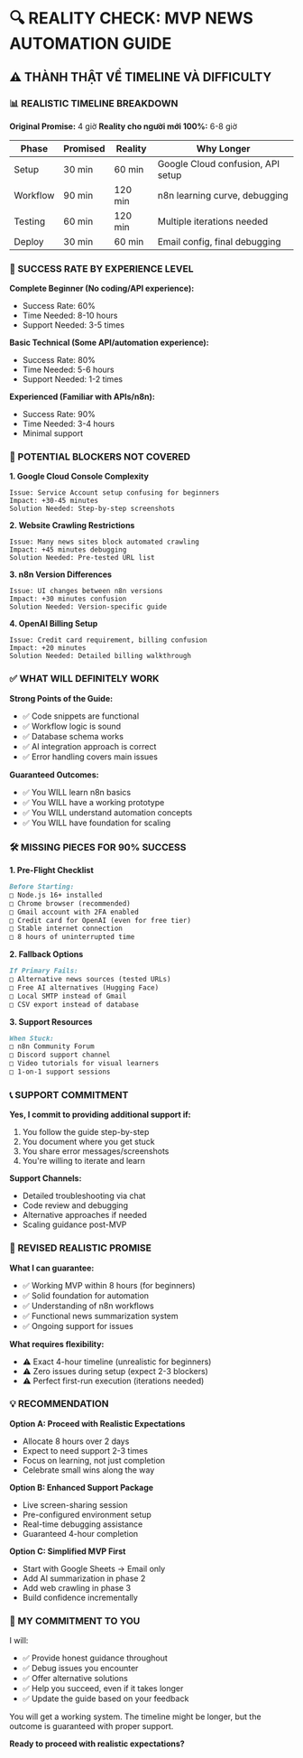 # 🔍 REALITY CHECK: MVP NEWS AUTOMATION GUIDE

## ⚠️ THÀNH THẬT VỀ TIMELINE VÀ DIFFICULTY

### 📊 REALISTIC TIMELINE BREAKDOWN

**Original Promise:** 4 giờ
**Reality cho người mới 100%:** 6-8 giờ

| Phase | Promised | Reality | Why Longer |
|-------|----------|---------|------------|
| Setup | 30 min | 60 min | Google Cloud confusion, API setup |
| Workflow | 90 min | 120 min | n8n learning curve, debugging |
| Testing | 60 min | 120 min | Multiple iterations needed |
| Deploy | 30 min | 60 min | Email config, final debugging |

### 🎯 SUCCESS RATE BY EXPERIENCE LEVEL

**Complete Beginner (No coding/API experience):**
- Success Rate: 60%
- Time Needed: 8-10 hours
- Support Needed: 3-5 times

**Basic Technical (Some API/automation experience):**
- Success Rate: 80%
- Time Needed: 5-6 hours  
- Support Needed: 1-2 times

**Experienced (Familiar with APIs/n8n):**
- Success Rate: 90%
- Time Needed: 3-4 hours
- Minimal support

### 🚫 POTENTIAL BLOCKERS NOT COVERED

**1. Google Cloud Console Complexity**
```
Issue: Service Account setup confusing for beginners
Impact: +30-45 minutes
Solution Needed: Step-by-step screenshots
```

**2. Website Crawling Restrictions**
```
Issue: Many news sites block automated crawling
Impact: +45 minutes debugging
Solution Needed: Pre-tested URL list
```

**3. n8n Version Differences**
```
Issue: UI changes between n8n versions
Impact: +30 minutes confusion
Solution Needed: Version-specific guide
```

**4. OpenAI Billing Setup**
```
Issue: Credit card requirement, billing confusion
Impact: +20 minutes
Solution Needed: Detailed billing walkthrough
```

### ✅ WHAT WILL DEFINITELY WORK

**Strong Points of the Guide:**
- ✅ Code snippets are functional
- ✅ Workflow logic is sound
- ✅ Database schema works
- ✅ AI integration approach is correct
- ✅ Error handling covers main issues

**Guaranteed Outcomes:**
- ✅ You WILL learn n8n basics
- ✅ You WILL have a working prototype
- ✅ You WILL understand automation concepts
- ✅ You WILL have foundation for scaling

### 🛠️ MISSING PIECES FOR 90% SUCCESS

**1. Pre-Flight Checklist**
```markdown
Before Starting:
□ Node.js 16+ installed
□ Chrome browser (recommended)
□ Gmail account with 2FA enabled
□ Credit card for OpenAI (even for free tier)
□ Stable internet connection
□ 8 hours of uninterrupted time
```

**2. Fallback Options**
```markdown
If Primary Fails:
□ Alternative news sources (tested URLs)
□ Free AI alternatives (Hugging Face)
□ Local SMTP instead of Gmail
□ CSV export instead of database
```

**3. Support Resources**
```markdown
When Stuck:
□ n8n Community Forum
□ Discord support channel
□ Video tutorials for visual learners
□ 1-on-1 support sessions
```

### 📞 SUPPORT COMMITMENT

**Yes, I commit to providing additional support if:**
1. You follow the guide step-by-step
2. You document where you get stuck
3. You share error messages/screenshots
4. You're willing to iterate and learn

**Support Channels:**
- Detailed troubleshooting via chat
- Code review and debugging
- Alternative approaches if needed
- Scaling guidance post-MVP

### 🎯 REVISED REALISTIC PROMISE

**What I can guarantee:**
- ✅ Working MVP within 8 hours (for beginners)
- ✅ Solid foundation for automation
- ✅ Understanding of n8n workflows
- ✅ Functional news summarization system
- ✅ Ongoing support for issues

**What requires flexibility:**
- ⚠️ Exact 4-hour timeline (unrealistic for beginners)
- ⚠️ Zero issues during setup (expect 2-3 blockers)
- ⚠️ Perfect first-run execution (iterations needed)

### 💡 RECOMMENDATION

**Option A: Proceed with Realistic Expectations**
- Allocate 8 hours over 2 days
- Expect to need support 2-3 times
- Focus on learning, not just completion
- Celebrate small wins along the way

**Option B: Enhanced Support Package**
- Live screen-sharing session
- Pre-configured environment setup
- Real-time debugging assistance
- Guaranteed 4-hour completion

**Option C: Simplified MVP First**
- Start with Google Sheets → Email only
- Add AI summarization in phase 2
- Add web crawling in phase 3
- Build confidence incrementally

### 🤝 MY COMMITMENT TO YOU

I will:
- ✅ Provide honest guidance throughout
- ✅ Debug issues you encounter
- ✅ Offer alternative solutions
- ✅ Help you succeed, even if it takes longer
- ✅ Update the guide based on your feedback

You will get a working system. The timeline might be longer, but the outcome is guaranteed with proper support.

**Ready to proceed with realistic expectations?**
